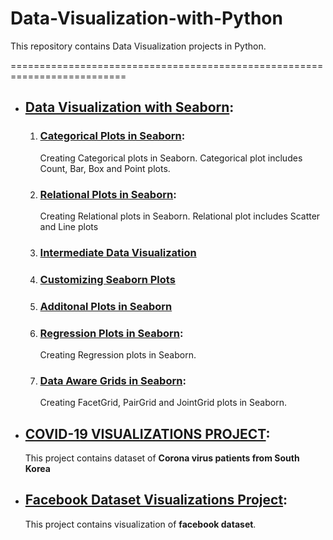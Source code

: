# Data-Visualization-with-Python
This repository contains Data Visualization projects in Python.

==========================================================================

- ## [Data Visualization with Seaborn](https://github.com/Ravjot03/Data-Visualization-with-Seaborn):
  
  1. ### [Categorical Plots in Seaborn](https://github.com/Ravjot03/Data-Visualization-with-Seaborn/tree/master/Categorical%20Plot):
        Creating Categorical plots in Seaborn. Categorical plot includes Count, Bar, Box and Point plots.
  2. ### [Relational Plots in Seaborn](https://github.com/Ravjot03/Data-Visualization-with-Seaborn/tree/master/Relational%20Plot): 
        Creating Relational plots in Seaborn. Relational plot includes Scatter and Line plots
  3. ### [Intermediate Data Visualization](https://github.com/Ravjot03/Data-Visualization-with-Seaborn/tree/master/Intermediate%20Data%20Visualization)
  
  4. ### [Customizing Seaborn Plots](https://github.com/Ravjot03/Data-Visualization-with-Seaborn/tree/master/Customizing%20Seaborn%20Plots)
  
  5. ### [Additonal Plots in Seaborn](https://github.com/Ravjot03/Data-Visualization-with-Seaborn/tree/master/Additional%20Plots)
  
  6. ### [Regression Plots in Seaborn](https://github.com/Ravjot03/Data-Visualization-with-Seaborn/tree/master/Regression%20Plots):
        Creating Regression plots in Seaborn.
        
  7. ### [Data Aware Grids in Seaborn](https://github.com/Ravjot03/Data-Visualization-with-Seaborn/tree/master/Data%20Aware%20Grids):
        Creating FacetGrid, PairGrid and JointGrid plots in Seaborn.

- ## [COVID-19 VISUALIZATIONS PROJECT](https://github.com/Ravjot03/Covid-19-Visualizations):
    This project contains dataset of **Corona virus patients from South Korea**
    
- ## [Facebook Dataset Visualizations Project](https://github.com/Ravjot03/Facebook-dataset):
    This project contains visualization of **facebook dataset**.
